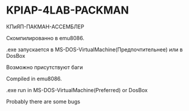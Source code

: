 # KPIAP-4LAB-PACKMAN
КПиЯП-ПАКМАН-АССЕМБЛЕР

Скомпилированно в emu8086. 

.exe запускается в MS-DOS-VirtualMachine(Предпочтительнее) или в DosBox

Возможно присутствуют баги

Compiled in emu8086.

.exe run in MS-DOS-VirtualMachine(Preferred) or DosBox

Probably there are some bugs

